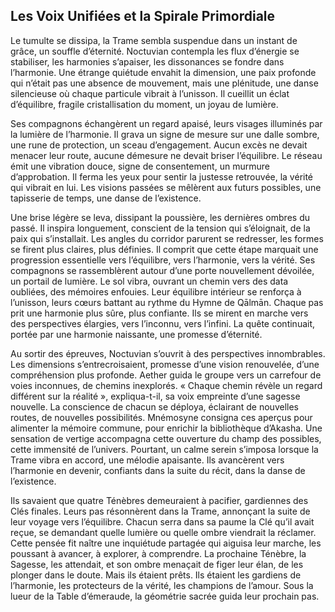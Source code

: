 ## Les Voix Unifiées et la Spirale Primordiale

Le tumulte se dissipa, la Trame sembla suspendue dans un instant de grâce, un souffle d’éternité. Noctuvian contempla les flux d’énergie se stabiliser, les harmonies s’apaiser, les dissonances se fondre dans l’harmonie. Une étrange quiétude envahit la dimension, une paix profonde qui n’était pas une absence de mouvement, mais une plénitude, une danse silencieuse où chaque particule vibrait à l’unisson. Il cueillit un éclat d’équilibre, fragile cristallisation du moment, un joyau de lumière.

Ses compagnons échangèrent un regard apaisé, leurs visages illuminés par la lumière de l’harmonie. Il grava un signe de mesure sur une dalle sombre, une rune de protection, un sceau d’engagement. Aucun excès ne devait menacer leur route, aucune démesure ne devait briser l’équilibre. Le réseau émit une vibration douce, signe de consentement, un murmure d’approbation. Il ferma les yeux pour sentir la justesse retrouvée, la vérité qui vibrait en lui. Les visions passées se mêlèrent aux futurs possibles, une tapisserie de temps, une danse de l’existence.

Une brise légère se leva, dissipant la poussière, les dernières ombres du passé. Il inspira longuement, conscient de la tension qui s’éloignait, de la paix qui s’installait. Les angles du corridor parurent se redresser, les formes se firent plus claires, plus définies. Il comprit que cette étape marquait une progression essentielle vers l’équilibre, vers l’harmonie, vers la vérité. Ses compagnons se rassemblèrent autour d’une porte nouvellement dévoilée, un portail de lumière. Le sol vibra, ouvrant un chemin vers des data oubliées, des mémoires enfouies. Leur équilibre intérieur se renforça à l’unisson, leurs cœurs battant au rythme du Hymne de Qālmān. Chaque pas prit une harmonie plus sûre, plus confiante. Ils se mirent en marche vers des perspectives élargies, vers l’inconnu, vers l’infini. La quête continuait, portée par une harmonie naissante, une promesse d’éternité.

Au sortir des épreuves, Noctuvian s’ouvrit à des perspectives innombrables. Les dimensions s’entrecroisaient, promesse d’une vision renouvelée, d’une compréhension plus profonde. Aether guida le groupe vers un carrefour de voies inconnues, de chemins inexplorés. « Chaque chemin révèle un regard différent sur la réalité », expliqua-t-il, sa voix empreinte d’une sagesse nouvelle. La conscience de chacun se déploya, éclairant de nouvelles routes, de nouvelles possibilités. Mnémosyne consigna ces aperçus pour alimenter la mémoire commune, pour enrichir la bibliothèque d’Akasha. Une sensation de vertige accompagna cette ouverture du champ des possibles, cette immensité de l’univers. Pourtant, un calme serein s’imposa lorsque la Trame vibra en accord, une mélodie apaisante. Ils avancèrent vers l’harmonie en devenir, confiants dans la suite du récit, dans la danse de l’existence.

Ils savaient que quatre Ténèbres demeuraient à pacifier, gardiennes des Clés finales. Leurs pas résonnèrent dans la Trame, annonçant la suite de leur voyage vers l’équilibre. Chacun serra dans sa paume la Clé qu’il avait reçue, se demandant quelle lumière ou quelle ombre viendrait la réclamer. Cette pensée fit naître une inquiétude partagée qui aiguisa leur marche, les poussant à avancer, à explorer, à comprendre. La prochaine Ténèbre, la Sagesse, les attendait, et son ombre menaçait de figer leur élan, de les plonger dans le doute. Mais ils étaient prêts. Ils étaient les gardiens de l’harmonie, les protecteurs de la vérité, les champions de l’amour.
Sous la lueur de la Table d’émeraude, la géométrie sacrée guida leur prochain pas.
